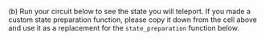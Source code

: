(b) Run your circuit below to see the state you will teleport. If
you made a custom state preparation function, please copy it down from the cell above
and use it as a replacement for the `state_preparation` function below.